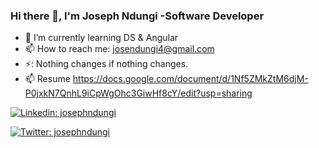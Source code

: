 ### Hi there 👋, I'm Joseph Ndungi -Software Developer


- 🌱 I’m currently learning DS & Angular
- 📫 How to reach me: <josendungi4@gmail.com>
- ⚡: Nothing changes if nothing changes.
- 📫 Resume <https://docs.google.com/document/d/1Nf5ZMkZtM6djM-P0jxkN7QnhL9iCpWgOhc3GiwHf8cY/edit?usp=sharing>

[![Linkedin: josephndungi](https://img.shields.io/badge/-josephndungi-blue?style=flat-square&logo=Linkedin&logoColor=white&link=https://www.linkedin.com/in/josephndungi/)](https://www.linkedin.com/in/joseph-ndungi-91b2a7195/?lipi=urn%3Ali%3Apage%3Ad_flagship3_feed%3B5BLZxDBmTzSvosAAGYReeg%3D%3D)

[![Twitter: josephndungi](https://img.shields.io/twitter/follow/josephndungi?style=social)](https://twitter.com/josejrke)
